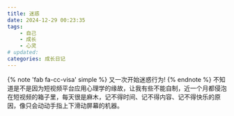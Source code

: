 ```yaml
---
title: 迷惑
date: 2024-12-29 00:23:35
tags: 
    - 自己
    - 成长
    - 心灵
# updated:
categories: 成长日记
---
```

{% note 'fab fa-cc-visa' simple %}
又一次开始迷惑行为!
{% endnote %}
不知道是不是因为短视频平台应用心理学的缘故，让我有些不能自制，近一个月都侵泡在短视频的箱子里，每天很是麻木，记不得时间、记不得内容、记不得快乐的原因，像只会动动手指上下滑动屏幕的机器。
